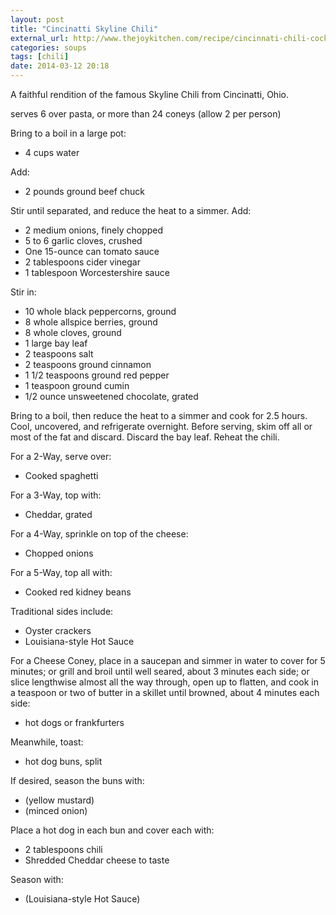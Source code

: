 ```yaml
---
layout: post
title: "Cincinatti Skyline Chili"
external_url: http://www.thejoykitchen.com/recipe/cincinnati-chili-cockaigne
categories: soups
tags: [chili]
date: 2014-03-12 20:18
---
```

A faithful rendition of the famous Skyline Chili from Cincinatti, Ohio.

serves 6 over pasta, or more than 24 coneys (allow 2 per person)

Bring to a boil in a large pot:

* 4 cups water

Add:

* 2 pounds ground beef chuck

Stir until separated, and reduce the heat to a simmer. Add:

* 2 medium onions, finely chopped
* 5 to 6 garlic cloves, crushed
* One 15-ounce can tomato sauce
* 2 tablespoons cider vinegar
* 1 tablespoon Worcestershire sauce

Stir in:

* 10 whole black peppercorns, ground
* 8 whole allspice berries, ground
* 8 whole cloves, ground
* 1 large bay leaf
* 2 teaspoons salt
* 2 teaspoons ground cinnamon
* 1 1/2 teaspoons ground red pepper
* 1 teaspoon ground cumin
* 1/2 ounce unsweetened chocolate, grated

Bring to a boil, then reduce the heat to a simmer and cook for 2.5 hours. Cool, uncovered, and refrigerate overnight. Before serving, skim off all or most of the fat and discard. Discard the bay leaf. Reheat the chili.

For a 2-Way, serve over:

* Cooked spaghetti

For a 3-Way, top with:

* Cheddar, grated

For a 4-Way, sprinkle on top of the cheese:

* Chopped onions

For a 5-Way, top all with:

* Cooked red kidney beans

Traditional sides include:

* Oyster crackers
* Louisiana-style Hot Sauce

For a Cheese Coney, place in a saucepan and simmer in water to cover for 5 minutes; or grill and broil until well seared, about 3 minutes each side; or slice lengthwise almost all the way through, open up to flatten, and cook in a teaspoon or two of butter in a skillet until browned, about 4 minutes each side:

* hot dogs or frankfurters

Meanwhile, toast:

* hot dog buns, split

If desired, season the buns with:

* (yellow mustard)
* (minced onion)

Place a hot dog in each bun and cover each with:

* 2 tablespoons chili
* Shredded Cheddar cheese to taste

Season with:

* (Louisiana-style Hot Sauce)
